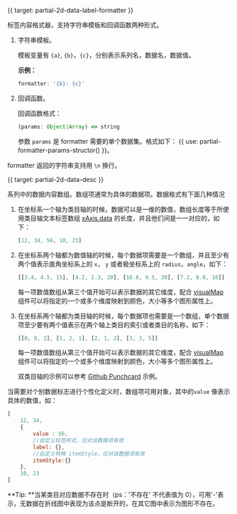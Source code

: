 {{ target: partial-2d-data-label-formatter }}

标签内容格式器，支持字符串模板和回调函数两种形式。
1. 字符串模板。

    模板变量有 `{a}`, `{b}`，`{c}`，分别表示系列名，数据名，数据值。

    **示例：**
    ```js
    formatter: '{b}: {c}'
    ```

2. 回调函数。

    回调函数格式：
    ```js
    (params: Object|Array) => string
    ```
    参数 `params` 是 formatter 需要的单个数据集。格式如下：
    {{ use: partial-formatter-params-structor() }}。

formatter 返回的字符串支持用 `\n` 换行。




{{ target: partial-2d-data-desc }}

系列中的数据内容数组。数组项通常为具体的数据项。数据格式有下面几种情况

1. 在坐标系一个轴为类目轴的时候，数据可以是一维的数值，数组长度等于所使用类目轴文本标签数组 [xAxis.data](~xAxis.data) 的长度，并且他们间是一一对应的，如下：
    ```js
    [12, 34, 56, 10, 23]
    ```

2. 在坐标系两个轴都为数值轴的时候，每个数据项需要是一个数组，并且至少有两个值表示直角坐标系上的 `x`， `y` 或者极坐标系上的 `radius`，`angle`，如下：
    ```js
    [[3.4, 4.5, 15], [4.2, 2.3, 20], [10.8, 9.5, 30], [7.2, 8.8, 18]]
    ```
    每一项数值数组从第三个值开始可以表示数据的其它维度，配合 [visualMap](~visualMap) 组件可以将指定的一个或多个维度映射到颜色，大小等多个图形属性上。

3. 在坐标系两个轴都为类目轴的时候，每个数据项也需要是一个数组，单个数据项至少要有两个值表示在两个轴上类目的索引或者类目的名称，如下：
    ```js
    [[0, 0, 2], [1, 2, 1], [2, 1, 2], [3, 3, 5]]
    ```
    每一项数值数组从第三个值开始可以表示数据的其它维度，配合 [visualMap](~visualMap) 组件可以将指定的一个或多个维度映射到颜色，大小等多个图形属性上。

    双类目轴的示例可以参考 [Github Punchcard](${galleryEditorPath}scatter-punchCard) 示例。

当需要对个别数据标志进行个性化定义时，数组项可用对象，其中的`value` 像表示具体的数值，如：
```js
[
    12, 34,
    {
        value : 56,
        //自定义标签样式，仅对该数据项有效
        label: {},
        //自定义特殊 itemStyle，仅对该数据项有效
        itemStyle:{}
    },
    10, 23
]
```

**Tip: **当某类目对应数据不存在时（ps：'不存在' 不代表值为 0），可用'-'表示，无数据在折线图中表现为该点是断开的，在其它图中表示为图形不存在。

